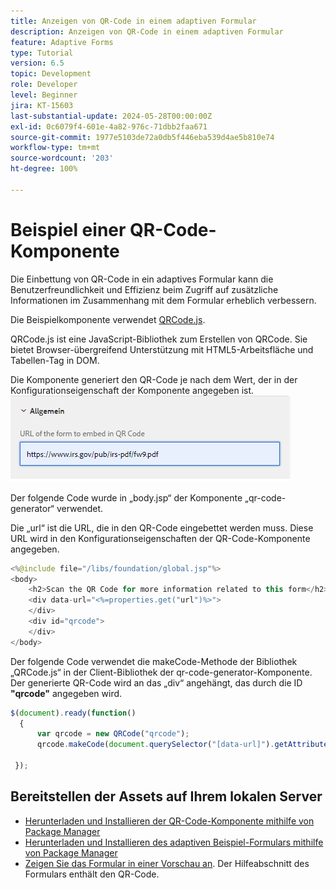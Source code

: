 ```yaml
---
title: Anzeigen von QR-Code in einem adaptiven Formular
description: Anzeigen von QR-Code in einem adaptiven Formular
feature: Adaptive Forms
type: Tutorial
version: 6.5
topic: Development
role: Developer
level: Beginner
jira: KT-15603
last-substantial-update: 2024-05-28T00:00:00Z
exl-id: 0c6079f4-601e-4a82-976c-71dbb2faa671
source-git-commit: 1977e5103de72a0db5f446eba539d4ae5b810e74
workflow-type: tm+mt
source-wordcount: '203'
ht-degree: 100%

---
```


# Beispiel einer QR-Code-Komponente

Die Einbettung von QR-Code in ein adaptives Formular kann die Benutzerfreundlichkeit und Effizienz beim Zugriff auf zusätzliche Informationen im Zusammenhang mit dem Formular erheblich verbessern.

Die Beispielkomponente verwendet [QRCode.js](https://davidshimjs.github.io/qrcodejs/).

QRCode.js ist eine JavaScript-Bibliothek zum Erstellen von QRCode. Sie bietet Browser-übergreifend Unterstützung mit HTML5-Arbeitsfläche und Tabellen-Tag in DOM.

Die Komponente generiert den QR-Code je nach dem Wert, der in der Konfigurationseigenschaft der Komponente angegeben ist.
![Bild](assets/qr-code-url.png)

Der folgende Code wurde in „body.jsp“ der Komponente „qr-code-generator“ verwendet.

Die „url“ ist die URL, die in den QR-Code eingebettet werden muss. Diese URL wird in den Konfigurationseigenschaften der QR-Code-Komponente angegeben.

```java
<%@include file="/libs/foundation/global.jsp"%>
<body>
    <h2>Scan the QR Code for more information related to this form</h2>
    <div data-url="<%=properties.get("url")%>">
    </div>
    <div id="qrcode">
    </div>
</body>
```



Der folgende Code verwendet die makeCode-Methode der Bibliothek „QRCode.js“ in der Client-Bibliothek der qr-code-generator-Komponente. Der generierte QR-Code wird an das „div“ angehängt, das durch die ID **&quot;qrcode&quot;** angegeben wird.

```javascript
$(document).ready(function()
  {
      var qrcode = new QRCode("qrcode");
      qrcode.makeCode(document.querySelector("[data-url]").getAttribute("data-url"));
      
 });
```

## Bereitstellen der Assets auf Ihrem lokalen Server

* [Herunterladen und Installieren der QR-Code-Komponente mithilfe von Package Manager](assets/qrcode.zip)
* [Herunterladen und Installieren des adaptiven Beispiel-Formulars mithilfe von Package Manager](assets/form-with-qr-code.zip)
* [Zeigen Sie das Formular in einer Vorschau an](http://localhost:4502/content/dam/formsanddocuments/qrcode/w9form/jcr:content?wcmmode=disabled). Der Hilfeabschnitt des Formulars enthält den QR-Code.
